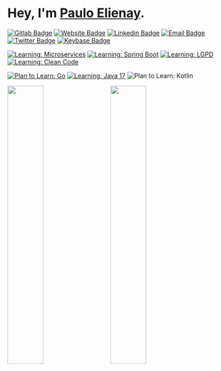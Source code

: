 # Hey, I'm [Paulo Elienay](https://pauloelienay.com).

<!-- badges -->
[![Gitlab Badge](https://img.shields.io/badge/-Gitlab-1a1b27?style=flat-square&logo=Gitlab&logoColor=white)](https://gitlab.com/paulo-e)
[![Website Badge](https://img.shields.io/badge/Website-1a1b27?style=flat-square&logo=google-chrome&logoColor=white)](https://pauloelienay.com)
[![Linkedin Badge](https://img.shields.io/badge/-LinkedIn-1a1b27?style=flat-square&logo=Linkedin&logoColor=white)](https://www.linkedin.com/in/paulo-elienay-247a19182/)
[![Email Badge](https://img.shields.io/badge/-Email-1a1b27?logo=Gmail&&logoColor=white&style=flat-square)](https://pauloelienay.com/#contact)
[![Twitter Badge](https://img.shields.io/badge/-Twitter-1a1b27?style=flat-square&logo=Twitter&logoColor=white)](https://twitter.com/elienaycodes)
[![Keybase Badge](https://img.shields.io/badge/-Keybase-1a1b27?style=flat-square&logo=Keybase&logoColor=white)](https://keybase.io/pauloelienay)

<!-- learn -->
[![Learning: Microservices](https://img.shields.io/badge/learning-microservices-2b3752?style=flat-square&labelColor=3572a5)](https://github.com/paulo-e/signals)
[![Learning: Spring Boot](https://img.shields.io/badge/learning-spring--boot-2b3752?style=flat-square&labelColor=3572a5)](https://github.com/paulo-e/signals)
[![Learning: LGPD](https://img.shields.io/badge/learning-LGPD-2b3752?style=flat-square&labelColor=3572a5)](https://secureprivacy.ai/blog/what-is-lgpd)
[![Learning: Clean Code](https://img.shields.io/badge/reading-clean%20code%20(book)-2b3752?style=flat-square&labelColor=3572a5)](https://www.youtube.com/watch?v=7EmboKQH8lM)

<!-- plan to learn -->
[![Plan to Learn: Go](https://img.shields.io/badge/will%20learn-go-1a1b27?style=flat-square&labelColor=2b3752)](https://www.youtube.com/watch?v=7EmboKQH8lM)
[![Learning: Java 17](https://img.shields.io/badge/will%20learn-java%2017-1a1b27?style=flat-square&labelColor=2b3752)](https://www.youtube.com/watch?v=m2ak1zI-M8g)
![Plan to Learn: Kotlin](https://img.shields.io/badge/will%20learn-kotlin-1a1b27?style=flat-square&labelColor=2b3752)

<p>
  <img width="40%" src="https://github.com/paulo-e/github-stats/blob/master/generated/overview.svg"/>
  <img style="margin-left: 5%" width="40%" src="https://github.com/paulo-e/github-stats/blob/master/generated/languages.svg"/>
</p>
